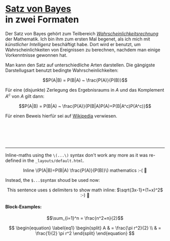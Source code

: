 # [Satz von Bayes](https://de.wikipedia.org/wiki/Satz_von_Bayes)<br>in zwei Formaten

Der Satz von Bayes gehört zum Teilbereich *[Wahrscheinlichkeitsrechnung](./../Wahrscheinlichkeitsrechnung.html)* der Mathematik. Ich bin ihm zum ersten Mal begenet, als ich mich mit *künstlicher Intelligenz* beschäftigt habe. Dort wird er benutzt, um Wahrscheinlichkeiten von Ereignissen zu berechnen, nachdem man einige Vorkenntnisse gewonnen hat.

Man kann den Satz auf unterschiedliche Arten darstellen. Die gängigste Darstellugsart benutzt bedingte Wahrscheinlichkeiten:

$$P(A|B) = P(B|A) ~ \frac{P(A)}{P(B)}$$

Für eine (disjunkte) Zerlegung des Ergebnisraums in $A$ und das Komplement $A^c$ von $A$ gilt dann:

$$P(A|B) = P(B|A) ~ \frac{P(A)}{P(B|A)P(A)+P(B|A^c)P(A^c)}$$

Für einen Beweis hierfür sei auf [Wikipedia](https://de.wikipedia.org/wiki/Satz_von_Bayes) verwiesen.



# &nbsp;

---

Inline-maths using the `\(...\)` syntax don't work any more as it was re-defined in the `_layouts/default.html`.

<p align=center>Inline \(P(A|B)=P(B|A) \frac{P(A)}{P(B)}\) mathematics :-( &#128577;</p>

Instead, the `$...$`syntax shoud be used now:

<center>This sentence uses <code>$</code> delimiters to show math inline: $\sqrt{3x-1}+(1+x)^2$ :-) &#128578;</center>


#### Block-Examples:

$$\sum_{i=1}^n = \frac{n^2+n}{2}$$


$$
\begin{equation} \label{eq1}
\begin{split}
A & = \frac{\pi r^2}{2} \\
 & = \frac{1}{2} \pi r^2
\end{split}
\end{equation}
$$
